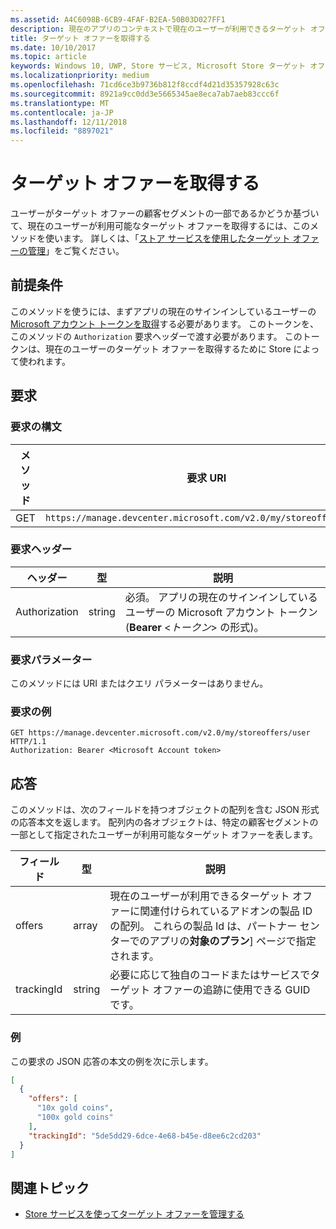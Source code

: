```yaml
---
ms.assetid: A4C6098B-6CB9-4FAF-B2EA-50B03D027FF1
description: 現在のアプリのコンテキストで現在のユーザーが利用できるターゲット オファーを取得するには、Microsoft Store ターゲット オファー API の以下のメソッドを使います。
title: ターゲット オファーを取得する
ms.date: 10/10/2017
ms.topic: article
keywords: Windows 10, UWP, Store サービス, Microsoft Store ターゲット オファー API, ターゲット オファーの取得
ms.localizationpriority: medium
ms.openlocfilehash: 71cd6ce3b9736b812f8ccdf4d21d35357928c63c
ms.sourcegitcommit: 8921a9cc0dd3e5665345ae8eca7ab7aeb83ccc6f
ms.translationtype: MT
ms.contentlocale: ja-JP
ms.lasthandoff: 12/11/2018
ms.locfileid: "8897021"
---
```

# <a name="get-targeted-offers"></a>ターゲット オファーを取得する

ユーザーがターゲット オファーの顧客セグメントの一部であるかどうか基づいて、現在のユーザーが利用可能なターゲット オファーを取得するには、このメソッドを使います。 詳しくは、「[ストア サービスを使用したターゲット オファーの管理](manage-targeted-offers-using-windows-store-services.md)」をご覧ください。

## <a name="prerequisites"></a>前提条件

このメソッドを使うには、まずアプリの現在のサインインしているユーザーの [Microsoft アカウント トークンを取得](manage-targeted-offers-using-windows-store-services.md#obtain-a-microsoft-account-token)する必要があります。 このトークンを、このメソッドの ```Authorization``` 要求ヘッダーで渡す必要があります。 このトークンは、現在のユーザーのターゲット オファーを取得するために Store によって使われます。

## <a name="request"></a>要求


### <a name="request-syntax"></a>要求の構文

| メソッド | 要求 URI                                                                |
|--------|----------------------------------------------------------------------------|
| GET    | ```https://manage.devcenter.microsoft.com/v2.0/my/storeoffers/user``` |


### <a name="request-header"></a>要求ヘッダー

| ヘッダー        | 型   | 説明  |
|---------------|--------|--------------|
| Authorization | string | 必須。 アプリの現在のサインインしているユーザーの Microsoft アカウント トークン (**Bearer** &lt;*トークン*&gt; の形式)。 |


### <a name="request-parameters"></a>要求パラメーター

このメソッドには URI またはクエリ パラメーターはありません。

### <a name="request-example"></a>要求の例

```syntax
GET https://manage.devcenter.microsoft.com/v2.0/my/storeoffers/user HTTP/1.1
Authorization: Bearer <Microsoft Account token>
```

## <a name="response"></a>応答

このメソッドは、次のフィールドを持つオブジェクトの配列を含む JSON 形式の応答本文を返します。 配列内の各オブジェクトは、特定の顧客セグメントの一部として指定されたユーザーが利用可能なターゲット オファーを表します。

| フィールド      | 型   | 説明         |
|------------|--------|------------------|
| offers      | array  | 現在のユーザーが利用できるターゲット オファーに関連付けられているアドオンの製品 ID の配列。 これらの製品 Id は、パートナー センターでのアプリの**対象のプラン**] ページで指定されます。            |
| trackingId  | string | 必要に応じて独自のコードまたはサービスでターゲット オファーの追跡に使用できる GUID です。 |


### <a name="example"></a>例

この要求の JSON 応答の本文の例を次に示します。

```json
[
  {
    "offers": [
      "10x gold coins",
      "100x gold coins"
    ],
    "trackingId": "5de5dd29-6dce-4e68-b45e-d8ee6c2cd203"
  }
]
```

## <a name="related-topics"></a>関連トピック

* [Store サービスを使ってターゲット オファーを管理する](manage-targeted-offers-using-windows-store-services.md)

 

 
